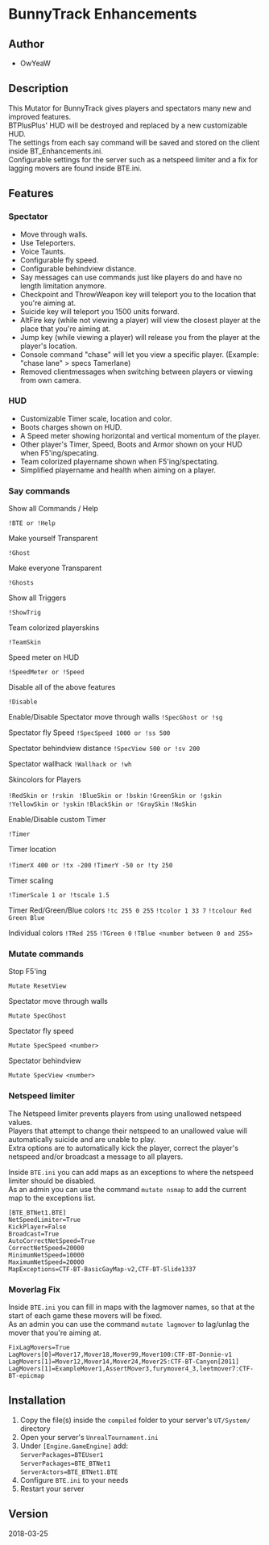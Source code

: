# BunnyTrack Enhancements

## Author
* OwYeaW

## Description
This Mutator for BunnyTrack gives players and spectators many new and improved features.  
BTPlusPlus' HUD will be destroyed and replaced by a new customizable HUD.   
The settings from each say command will be saved and stored on the client inside BT_Enhancements.ini.   
Configurable settings for the server such as a netspeed limiter and a fix for lagging movers are found inside BTE.ini.

## Features

### Spectator
- Move through walls.
- Use Teleporters.
- Voice Taunts.
- Configurable fly speed.
- Configurable behindview distance.
- Say messages can use commands just like players do and have no length limitation anymore.
- Checkpoint and ThrowWeapon key will teleport you to the location that you're aiming at.
- Suicide key will teleport you 1500 units forward.
- AltFire key (while not viewing a player) will view the closest player at the place that you're aiming at.
- Jump key (while viewing a player) will release you from the player at the player's location.
- Console command "chase" will let you view a specific player. (Example: "chase lane" > specs Tamerlane)
- Removed clientmessages when switching between players or viewing from own camera.

### HUD
- Customizable Timer scale, location and color.
- Boots charges shown on HUD.
- A Speed meter showing horizontal and vertical momentum of the player.
- Other player's Timer, Speed, Boots and Armor shown on your HUD when F5'ing/specating.
- Team colorized playername shown when F5'ing/spectating.
- Simplified playername and health when aiming on a player.

### Say commands
Show all Commands / Help

`!BTE or !Help`

Make yourself Transparent

`!Ghost`

Make everyone Transparent

`!Ghosts`

Show all Triggers

`!ShowTrig`

Team colorized playerskins

`!TeamSkin`

Speed meter on HUD

`!SpeedMeter or !Speed`

Disable all of the above features

`!Disable`

Enable/Disable Spectator move through walls
`!SpecGhost or !sg`

Spectator fly Speed
`!SpecSpeed 1000 or !ss 500`

Spectator behindview distance
`!SpecView 500 or !sv 200`

Spectator wallhack
`!Wallhack or !wh`

Skincolors for Players

`!RedSkin or !rskin `
`!BlueSkin or !bskin`
`!GreenSkin or !gskin`
`!YellowSkin or !yskin`
`!BlackSkin or !GraySkin`
`!NoSkin`

Enable/Disable custom Timer

`!Timer`

Timer location

`!TimerX 400 or !tx -200`
`!TimerY -50 or !ty 250`

Timer scaling

`!TimerScale 1 or !tscale 1.5`

Timer Red/Green/Blue colors
`!tc 255 0 255`
`!tcolor 1 33 7`
`!tcolour Red Green Blue`

Individual colors
`!TRed 255`
`!TGreen 0`
`!TBlue <number between 0 and 255>`

### Mutate commands
Stop F5'ing

`Mutate ResetView`

Spectator move through walls

`Mutate SpecGhost`

Spectator fly speed

`Mutate SpecSpeed <number>`
  
Spectator behindview

`Mutate SpecView <number>`

### Netspeed limiter
The Netspeed limiter prevents players from using unallowed netspeed values.    
Players that attempt to change their netspeed to an unallowed value will automatically suicide and are unable to play.       
Extra options are to automatically kick the player, correct the player's netspeed and/or broadcast a message to all players.

Inside `BTE.ini` you can add maps as an exceptions to where the netspeed limiter should be disabled.    
As an admin you can use the command `mutate nsmap` to add the current map to the exceptions list.

```
[BTE_BTNet1.BTE]
NetSpeedLimiter=True
KickPlayer=False
Broadcast=True
AutoCorrectNetSpeed=True
CorrectNetSpeed=20000
MinimumNetSpeed=10000
MaximumNetSpeed=20000
MapExceptions=CTF-BT-BasicGayMap-v2,CTF-BT-Slide1337
```

### Moverlag Fix
Inside `BTE.ini` you can fill in maps with the lagmover names, so that at the start of each game these movers will be fixed.   
As an admin you can use the command `mutate lagmover` to lag/unlag the mover that you're aiming at.

```
FixLagMovers=True
LagMovers[0]=Mover17,Mover18,Mover99,Mover100:CTF-BT-Donnie-v1
LagMovers[1]=Mover12,Mover14,Mover24,Mover25:CTF-BT-Canyon[2011]
LagMovers[1]=ExampleMover1,AssertMover3,furymover4_3,leetmover7:CTF-BT-epicmap
```

## Installation
1. Copy the file(s) inside the `compiled` folder to your server's `UT/System/` directory
2. Open your server's `UnrealTournament.ini`
3. Under `[Engine.GameEngine]` add:  
`ServerPackages=BTEUser1`  
`ServerPackages=BTE_BTNet1`  
`ServerActors=BTE_BTNet1.BTE`
4. Configure `BTE.ini` to your needs
5. Restart your server

## Version
2018-03-25
